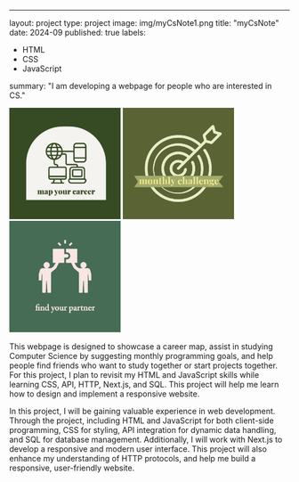 ---
layout: project
type: project
image: img/myCsNote1.png
title: "myCsNote"
date: 2024-09
published: true
labels:
  - HTML
  - CSS
  - JavaScript

summary: "I am developing a webpage for people who are interested in CS."

<div class="text-center p-4">
  <img width="200px" src="../img/picture1.jpg" class="img-thumbnail" >
  <img width="200px" src="../img/picture2.jpg" class="img-thumbnail" >
  <img width="200px" src="../img/picture3.jpg" class="img-thumbnail" >
</div>

  This webpage is designed to showcase a career map, assist in studying Computer Science by suggesting monthly programming goals, and help people find friends who want to study together or start projects together. For this project, I plan to revisit my HTML and JavaScript skills while learning CSS, API, HTTP, Next.js, and SQL. This project will help me learn how to design and implement a responsive website.

  In this project, I will be gaining valuable experience in web development. Through the project, including HTML and JavaScript for both client-side programming, CSS for styling, API integration for dynamic data handling, and SQL for database management. Additionally, I will work with Next.js to develop a responsive and modern user interface. This project will also enhance my understanding of HTTP protocols, and help me build a responsive, user-friendly website.
